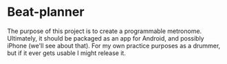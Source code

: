 # Beat-planner
The purpose of this project is to create a programmable metronome. Ultimately, it should be packaged as an app for Android, and possibly iPhone (we'll see about that). For my own practice purposes as a drummer, but if it ever gets usable I might release it.